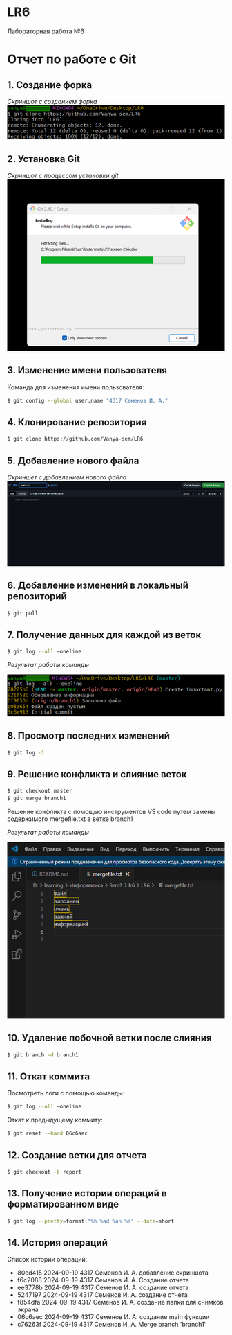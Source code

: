 # LR6
Лабораторная работа №6

# Отчет по работе с Git

## 1. Создание форка
*Скриншот с созданием форка*  
![Скриншот форка](./screenshots/git1.png)

## 2. Установка Git
*Скриншот с процессом установки git*  
![Установка Git](./screenshots/git3.png)

## 3. Изменение имени пользователя
Команда для изменения имени пользователя:

```bash
$ git config --global user.name "4317 Семенов И. А."
```

## 4. Клонирование репозитория

```bash
$ git clone https://github.com/Vanya-sem/LR6
```

## 5. Добавление нового файла
*Скриншет с добавлением нового файла*
![Добавление нового файла](./screenshots/git4.png)

## 6. Добавление изменений в локальный репозиторий

```bash
$ git pull
```

## 7. Получение данных для каждой из веток

```bash
$ git log --all –oneline
```

*Результат работы команды*

![Данные из веток](./screenshots/git2.png)

## 8. Просмотр последних изменений

```bash
$ git log -1
```


## 9. Решение конфликта и слияние веток

```bash
$ git checkout master
$ git marge branch1
```
Решение конфликта с помощью инструментов VS code путем замены содержимого mergefile.txt в ветке branch1

*Результат работы команды*

![Решение конфликта слияния](./screenshots/git7.png)


## 10. Удаление побочной ветки после слияния

```bash
$ git branch -d branch1
```

## 11. Откат коммита
Посмотреть логи с помощью команды:

```bash
$ git log --all –oneline
```

Откат к предыдущему коммиту:

```bash
$ git reset --hard 06c6aec
```


## 12. Создание ветки для отчета

```bash
$ git checkout -b report
```

## 13. Получение истории операций в форматированном виде

```bash
$ git log --pretty=format:"%h %ad %an %s" --date=short
```

## 14. История операций
Список истории операций:
+ 80cd415 2024-09-19 4317 Семенов И. А. добавление скриншота
+ f6c2088 2024-09-19 4317 Семенов И. А. Создание отчета
+ ee3778b 2024-09-19 4317 Семенов И. А. создание отчета
+ 5247197 2024-09-19 4317 Семенов И. А. создание отчета
+ f854dfa 2024-09-19 4317 Семенов И. А. создание папки для снимков экрана
+ 06c6aec 2024-09-19 4317 Семенов И. А. создание main функции
+ c76263f 2024-09-19 4317 Семенов И. А. Merge branch 'branch1'
